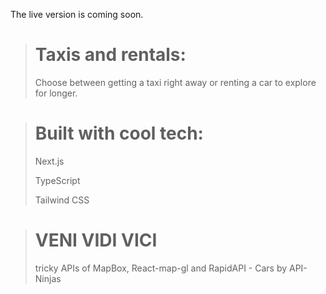 The live version is coming soon.

># **Taxis and rentals:**
>Choose between getting a taxi right away or renting a car to explore for longer.



>
>


># **Built with cool tech:**
> Next.js
> 
> TypeScript
> 
> Tailwind CSS

># **VENI VIDI VICI**
>tricky APIs of MapBox, React-map-gl and RapidAPI - Cars by API-Ninjas
